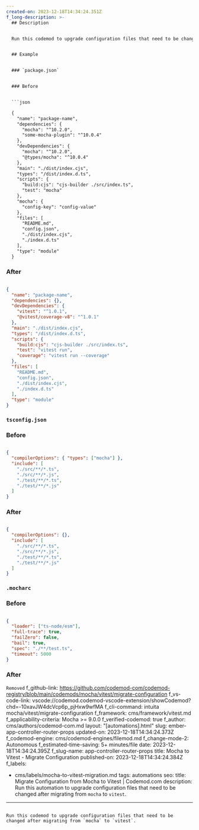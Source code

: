 ```yaml
---
created-on: 2023-12-18T14:34:24.351Z
f_long-description: >-
  ## Description


  Run this codemod to upgrade configuration files that need to be changed after migrating from `mocha` to `vitest`.


  ## Example


  ### `package.json`


  ### Before


  ```json

  {
    "name": "package-name",
    "dependencies": {
      "mocha": "^10.2.0",
      "some-mocha-plugin": "^10.0.4"
    },
    "devDependencies": {
      "mocha": "^10.2.0",
      "@types/mocha": "^10.0.4"
    },
    "main": "./dist/index.cjs",
    "types": "/dist/index.d.ts",
    "scripts": {
      "build:cjs": "cjs-builder ./src/index.ts",
      "test": "mocha"
    },
    "mocha": {
      "config-key": "config-value"
    },
    "files": [
      "README.md",
      "config.json",
      "./dist/index.cjs",
      "./index.d.ts"
    ],
    "type": "module"
  }

  ```


  ### After


  ```json

  {
    "name": "package-name",
    "dependencies": {},
    "devDependencies": {
      "vitest": "^1.0.1",
      "@vitest/coverage-v8": "^1.0.1"
    },
    "main": "./dist/index.cjs",
    "types": "/dist/index.d.ts",
    "scripts": {
      "build:cjs": "cjs-builder ./src/index.ts",
      "test": "vitest run",
      "coverage": "vitest run --coverage"
    },
    "files": [
      "README.md",
      "config.json",
      "./dist/index.cjs",
      "./index.d.ts"
    ],
    "type": "module"
  }

  ```


  ### `tsconfig.json`


  ### Before


  ```json

  {
    "compilerOptions": { "types": ["mocha"] },
    "include": [
      "./src/**/*.ts",
      "./src/**/*.js",
      "./test/**/*.ts",
      "./test/**/*.js"
    ]
  }

  ```


  ### After


  ```json

  {
    "compilerOptions": {},
    "include": [
      "./src/**/*.ts",
      "./src/**/*.js",
      "./test/**/*.ts",
      "./test/**/*.js"
    ]
  }

  ```


  ### `.mocharc`


  ### Before


  ```json

  {
    "loader": ["ts-node/esm"],
    "full-trace": true,
    "failZero": false,
    "bail": true,
    "spec": "./**/test.ts",
    "timeout": 5000
  }

  ```


  ### After


  `Removed`
f_github-link: https://github.com/codemod-com/codemod-registry/blob/main/codemods/mocha/vitest/migrate-configuration
f_vs-code-link: vscode://codemod.codemod-vscode-extension/showCodemod?chd=-10xavJW4dcVcp6p_pjHxw9wfMA
f_cli-command: intuita mocha/vitest/migrate-configuration
f_framework: cms/framework/vitest.md
f_applicability-criteria: Mocha  >= 9.0.0
f_verified-codemod: true
f_author: cms/authors/codemod-com.md
layout: "[automations].html"
slug: ember-app-controller-router-props
updated-on: 2023-12-18T14:34:24.373Z
f_codemod-engine: cms/codemod-engines/filemod.md
f_change-mode-2: Autonomous
f_estimated-time-saving: 5+ minutes/file
date: 2023-12-18T14:34:24.395Z
f_slug-name: app-controller-router-props
title: Mocha to Vitest - Migrate Configuration
published-on: 2023-12-18T14:34:24.384Z
f_labels:
  - cms/labels/mocha-to-vitest-migration.md
tags: automations
seo:
  title: Migrate Configuration from Mocha to Vitest | Codemod.com
  description: Run this automation to upgrade configuration files that need to be
    changed after migrating from `mocha` to `vitest`.
---
```

Run this codemod to upgrade configuration files that need to be changed after migrating from `mocha` to `vitest`.